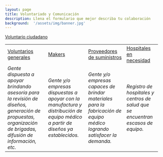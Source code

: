 ```yaml
---
layout: page
title: Voluntariado y Comunicación
description: Llena el formulario que mejor describa tu colaboración
background:  '/assets/img/banner.jpg'
---
```










[Voluntario ciudadano](https://docs.google.com/forms/d/e/1FAIpQLScHrDUHWFEms5SIzPa8ZImgh_w5RhdcH2Sj9It0J1uf8DyX4w/viewform)

|  |  |  |  |
|--|--|--| --|
| [Voluntarios generales](https://forms.gle/FC3Zd56DBSgBc1X86) | [Makers](https://forms.gle/d6P6xcZGmrPQAEHe8) | [Proveedores de suministros](https://forms.gle/cHYMKvGbjr6JVqRK9) | [Hospitales en necesidad](https://forms.gle/HGwjGtqWFeAr7XP37) |
| *Gente dispuesta a apoyar brindando asesoría para la revisión de diseños, generación de propuestas, organización de brigadas, difusión de información,  etc.* | *Gente y/o empresas dispuestas a apoyar con la manufactura y distribución de equipo médico a partir de diseños ya establecidos.* | *Gente y/o empresas capaces de brindar materiales para la fabricación de equipo médico logrando satisfacer la demanda.* | *Registro de hospitales y centros de salud que se encuentran escasos de equipo.* |
